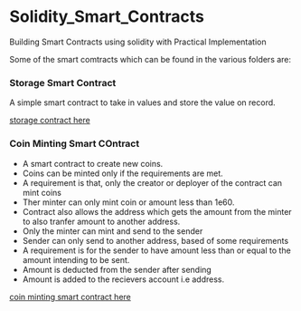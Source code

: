 # Solidity_Smart_Contracts
Building Smart Contracts using solidity with Practical Implementation

Some of the smart comtracts which can be found in the various folders are:

### Storage Smart Contract

A simple smart contract to take in values and store the value on record.

[storage contract here](https://github.com/Tobi-DataDetective/Solidity_Smart_Contracts/tree/main/Storage_Smart_Contact)

### Coin Minting Smart COntract
* A smart contract to create new coins.
* Coins can be minted only if the requirements are met.
* A requirement is that, only the creator or deployer of the contract can mint coins
* Ther minter can only mint coin or amount less than 1e60.
* Contract also allows the address which gets the amount from the minter to also tranfer amount to another address.
* Only the minter can mint and send to the sender
* Sender can only send to another address, based of some requirements
* A requirement is for the sender to have amount less than or equal to the amount intending to be sent.
* Amount is deducted from the sender after sending
* Amount is added to the recievers account i.e address.

[coin minting smart contract here](https://github.com/Tobi-DataDetective/Solidity_Smart_Contracts/tree/main/coin_minting)
